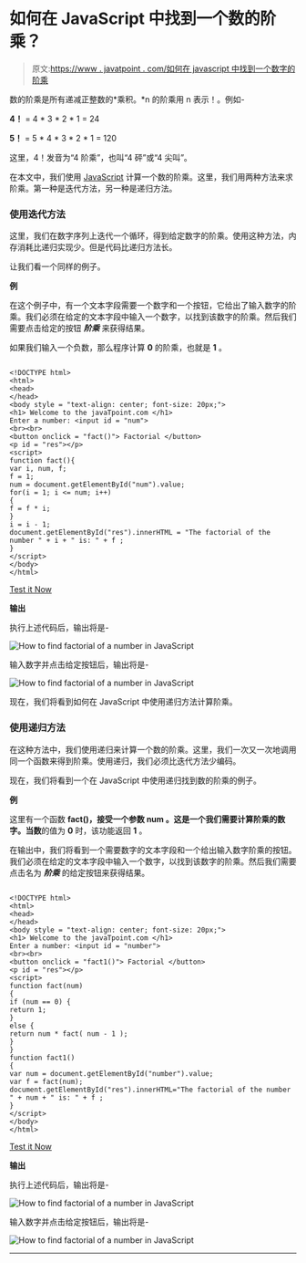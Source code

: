 # 如何在 JavaScript 中找到一个数的阶乘？

> 原文:[https://www . javatpoint . com/如何在 javascript 中找到一个数字的阶乘](https://www.javatpoint.com/how-to-find-factorial-of-a-number-in-javascript)

数的阶乘是所有递减正整数的*乘积。*n 的阶乘用 n 表示！。例如-

**4！** = 4 * 3 * 2 * 1 = 24

**5！** = 5 * 4 * 3 * 2 * 1 = 120

这里，4！发音为“4 阶乘”，也叫“4 砰”或“4 尖叫”。

在本文中，我们使用 [JavaScript](https://www.javatpoint.com/javascript-tutorial) 计算一个数的阶乘。这里，我们用两种方法来求阶乘。第一种是迭代方法，另一种是递归方法。

### 使用迭代方法

这里，我们在数字序列上迭代一个循环，得到给定数字的阶乘。使用这种方法，内存消耗比递归实现少。但是代码比递归方法长。

让我们看一个同样的例子。

**例**

在这个例子中，有一个文本字段需要一个数字和一个按钮，它给出了输入数字的阶乘。我们必须在给定的文本字段中输入一个数字，以找到该数字的阶乘。然后我们需要点击给定的按钮 ***阶乘*** 来获得结果。

如果我们输入一个负数，那么程序计算 **0** 的阶乘，也就是 **1** 。

```

<!DOCTYPE html>
<html>
<head>
</head>
<body style = "text-align: center; font-size: 20px;">
<h1> Welcome to the javaTpoint.com </h1>
Enter a number: <input id = "num">
<br><br>
<button onclick = "fact()"> Factorial </button>
<p id = "res"></p>
<script>
function fact(){
var i, num, f;
f = 1;
num = document.getElementById("num").value;
for(i = 1; i <= num; i++)  
{
f = f * i;
}
i = i - 1;  
document.getElementById("res").innerHTML = "The factorial of the number " + i + " is: " + f ;
}
</script>
</body>
</html>

```

[Test it Now](https://www.javatpoint.com/oprweb/test.jsp?filename=how-to-find-factorial-of-a-number-in-javascript1)

**输出**

执行上述代码后，输出将是-

![How to find factorial of a number in JavaScript](../Images/585d6686523b6f372f0bed93bb461ed0.png)

输入数字并点击给定按钮后，输出将是-

![How to find factorial of a number in JavaScript](../Images/a941c0f27ebda7833e893780b3e35e0e.png)

现在，我们将看到如何在 JavaScript 中使用递归方法计算阶乘。

### 使用递归方法

在这种方法中，我们使用递归来计算一个数的阶乘。这里，我们一次又一次地调用同一个函数来得到阶乘。使用递归，我们必须比迭代方法少编码。

现在，我们将看到一个在 JavaScript 中使用递归找到数的阶乘的例子。

**例**

这里有一个函数 **fact()，**接受一个参数 **num** 。这是一个我们需要计算阶乘的数字。当**数**的值为 **0** 时，该功能返回 **1** 。

在输出中，我们将看到一个需要数字的文本字段和一个给出输入数字阶乘的按钮。我们必须在给定的文本字段中输入一个数字，以找到该数字的阶乘。然后我们需要点击名为 ***阶乘*** 的给定按钮来获得结果。

```

<!DOCTYPE html>
<html>
<head>
</head>
<body style = "text-align: center; font-size: 20px;">
<h1> Welcome to the javaTpoint.com </h1>
Enter a number: <input id = "number">
<br><br>
<button onclick = "fact1()"> Factorial </button>
<p id = "res"></p>
<script>
function fact(num) 
{
if (num == 0) {
return 1;
}
else {
return num * fact( num - 1 );
}
}
function fact1()
{
var num = document.getElementById("number").value;
var f = fact(num);
document.getElementById("res").innerHTML="The factorial of the number " + num + " is: " + f ;
}
</script>
</body>
</html>

```

[Test it Now](https://www.javatpoint.com/oprweb/test.jsp?filename=how-to-find-factorial-of-a-number-in-javascript2)

**输出**

执行上述代码后，输出将是-

![How to find factorial of a number in JavaScript](../Images/63d3914392b28d234b80cdfa1836fe64.png)

输入数字并点击给定按钮后，输出将是-

![How to find factorial of a number in JavaScript](../Images/68142d7188cc6061604059348c4efe91.png)

* * *